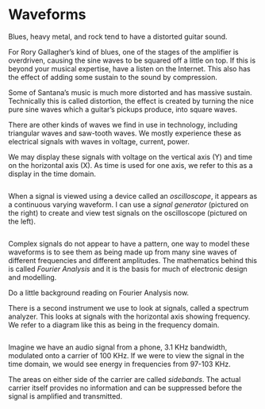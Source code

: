 # Waveforms

Blues, heavy metal, and rock tend to have a distorted guitar sound.

For Rory Gallagher’s kind of blues, one of the stages of the amplifier is overdriven, causing the sine waves to be squared off a little on top. If this is beyond your musical expertise, have a listen on the Internet. This also has the effect of adding some sustain to the sound by compression.

Some of Santana’s music is much more distorted and has massive sustain. Technically this is called distortion, the effect is created by turning the nice pure sine waves which a guitar’s pickups produce, into square waves.

There are other kinds of waves we find in use in technology, including triangular waves and saw-tooth waves. We mostly experience these as electrical signals with waves in voltage, current, power.

We may display these signals with voltage on the vertical axis (Y) and time on the horizontal axis (X). As time is used for one axis, we refer to this as a display in the time domain.

<figure><img src="https://johnoraw.gitbook.io/pnt/~gitbook/image?url=https%3A%2F%2F365966430-files.gitbook.io%2F%7E%2Ffiles%2Fv0%2Fb%2Fgitbook-x-prod.appspot.com%2Fo%2Fspaces%252FjPKaxBv8yVv6wzBRST0X%252Fuploads%252FSX5u2sDEy9rf5HQWAm9i%252Fimage.png%3Falt%3Dmedia%26token%3Dde842b49-8e82-4eea-95a3-a62a39bc1e99&#x26;width=768&#x26;dpr=4&#x26;quality=100&#x26;sign=2e79c26d&#x26;sv=2" alt=""><figcaption></figcaption></figure>

When a signal is viewed using a device called an _oscilloscope_, it appears as a continuous varying waveform. I can use a _signal generator_ (pictured on the right) to create and view test signals on the oscilloscope (pictured on the left).

<figure><img src="https://johnoraw.gitbook.io/pnt/~gitbook/image?url=https%3A%2F%2F365966430-files.gitbook.io%2F%7E%2Ffiles%2Fv0%2Fb%2Fgitbook-x-prod.appspot.com%2Fo%2Fspaces%252FjPKaxBv8yVv6wzBRST0X%252Fuploads%252Fgc5vlJoamoCI1Znq6f4Z%252Fimage.png%3Falt%3Dmedia%26token%3Dce80497b-ea4f-4446-b384-433ecce3074f&#x26;width=768&#x26;dpr=4&#x26;quality=100&#x26;sign=2dbdb8e8&#x26;sv=2" alt=""><figcaption></figcaption></figure>

Complex signals do not appear to have a pattern, one way to model these waveforms is to see them as being made up from many sine waves of different frequencies and different amplitudes. The mathematics behind this is called _Fourier Analysis_ and it is the basis for much of electronic design and modelling.

Do a little background reading on Fourier Analysis now.

There is a second instrument we use to look at signals, called a spectrum analyzer. This looks at signals with the horizontal axis showing frequency. We refer to a diagram like this as being in the frequency domain.

<figure><img src="https://johnoraw.gitbook.io/pnt/~gitbook/image?url=https%3A%2F%2F365966430-files.gitbook.io%2F%7E%2Ffiles%2Fv0%2Fb%2Fgitbook-x-prod.appspot.com%2Fo%2Fspaces%252FjPKaxBv8yVv6wzBRST0X%252Fuploads%252FyvjoOABaQSKKKyixLX6O%252Fimage.png%3Falt%3Dmedia%26token%3D6c66759e-0273-4ade-a3bf-83f545d0db49&#x26;width=768&#x26;dpr=4&#x26;quality=100&#x26;sign=76fea5a0&#x26;sv=2" alt=""><figcaption></figcaption></figure>

Imagine we have an audio signal from a phone, 3.1 KHz bandwidth, modulated onto a carrier of 100 KHz. If we were to view the signal in the time domain, we would see energy in frequencies from 97-103 KHz.

The areas on either side of the carrier are called _sidebands_. The actual carrier itself provides no information and can be suppressed before the signal is amplified and transmitted.
